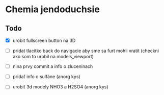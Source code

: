 # Chemia jendoduchsie

## Todo
- [X] urobit fullscreen button na 3D
- [ ] pridat tlacitko back do navigacie aby sme sa furt mohli vratit (checkni ako som to urobil na models_viewport)
- [ ] nina prvy commit a info o zluceninach

- [ ] pridať info o sulfáne (anorg kys)
- [ ] urobiť 3d modely NHO3 a H2SO4 (anorg kys)